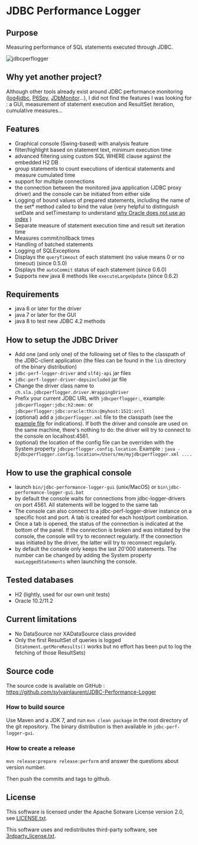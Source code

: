 # JDBC Performance Logger

## Purpose
Measuring performance of SQL statements executed through JDBC.

![jdbcperflogger](https://f.cloud.github.com/assets/718370/1738122/d2f3a45a-637e-11e3-9f58-06d466aa78aa.png)

## Why yet another project?
Although other tools already exist around JDBC performance monitoring ([log4jdbc](http://code.google.com/p/log4jdbc/), [P6Spy](http://sourceforge.net/projects/p6spy/), [JDbMonitor](http://www.jdbmonitor.com/)...), I did not find the features I was looking for : a GUI, measurement of statement execution and ResultSet iteration, cumulative measures...

## Features
- Graphical console (Swing-based) with analysis feature
 - filter/highlight based on statement text, minimum execution time
 - advanced filtering using custom SQL WHERE clause against the embedded H2 DB
 - group statements to count executions of identical statements and measure cumulated time
 - support for multiple connections
 - the connection between the monitored java application (JDBC proxy driver) and the console can be initiated from either side
- Logging of bound values of prepared statements, including the name of the set* method called to bind the value (very helpful to distinguish setDate and setTimestamp to understand [why Oracle does not use an index](http://docs.oracle.com/cd/E16655_01/java.121/e17657/apxref.htm#JJDBC28919) )
- Separate measure of statement execution time and result set iteration time
- Measures commit/rollback times
- Handling of batched statements
- Logging of SQLExceptions
- Displays the `queryTimeout` of each statement (no value means 0 or no timeout) (since 0.5.0)
- Displays the `autoCommit` status of each statement (since 0.6.0)
- Supports new java 8 methods like `executeLargeUpdate` (since 0.6.2)

## Requirements
- java 6 or later for the driver
- java 7 or later for the GUI 
- java 8 to test new JDBC 4.2 methods

## How to setup the JDBC Driver
- Add one (and only one) of the following set of files to the classpath of the JDBC-client application (the files can be found in the `lib` directory of the binary distribution)
 - `jdbc-perf-logger-driver` and `slf4j-api` jar files
 - `jdbc-perf-logger-driver-depsincluded` jar file
- Change the driver class name to `ch.sla.jdbcperflogger.driver.WrappingDriver`
- Prefix your current JDBC URL with `jdbcperflogger:`, example: `jdbcperflogger:jdbc:h2:mem:` or `jdbcperflogger:jdbc:oracle:thin:@myhost:1521:orcl`
- (optional) add a `jdbcperflogger.xml` file to the classpath (see the [example file](/jdbc-perf-logger-gui/src/main/config/example-jdbcperflogger.xml/) for indications). If both the driver and console are used on the same machine, there's nothing to do: the driver will try to connect to the console on localhost:4561. 
- (optional) the location of the config file can be overriden with the System property `jdbcperflogger.config.location`. Example : `java -Djdbcperflogger.config.location=/Users/me/myjdbcperflogger.xml ....`

## How to use the graphical console
- launch `bin/jdbc-performance-logger-gui` (unix/MacOS) or `bin\jdbc-performance-logger-gui.bat`
- by default the console waits for connections from jdbc-logger-drivers on port 4561. All statements will be logged to the same tab
- The console can also connect to a jdbc-perf-logger-driver instance on a specific host and port. A tab is created for each host/port combination.
- Once a tab is opened, the status of the connection is indicated at the bottom of the panel. If the connection is broken and was initiated by the console, the console will try to reconnect regularly. If the connection was initiated by the driver, the latter will try to reconnect regularly.
- by default the console only keeps the last 20'000 statements. The number can be changed by adding the System property `maxLoggedStatements` when launching the console.

## Tested databases
- H2 (lightly, used for our own unit tests)
- Oracle 10.2/11.2

## Current limitations
- No DataSource nor XADataSource class provided
- Only the first ResultSet of queries is logged (`Statement.getMoreResults()` works but no effort has been put to log the fetching of those ResultSets)

## Source code
The source code is available on GitHub : https://github.com/sylvainlaurent/JDBC-Performance-Logger

### How to build source
Use Maven and a JDK 7, and run `mvn clean package` in the root directory of the git repository. The binary distribution is then available in `jdbc-perf-logger-gui`.
### How to create a release
`mvn release:prepare release:perform` and answer the questions about version number.

Then push the commits and tags to github.

## License
This software is licensed under the Apache Sotware License version 2.0, see [LICENSE.txt](LICENSE.txt).

This software uses and redistributes third-party software, see [3rdparty_license.txt](3rdparty_license.txt).
